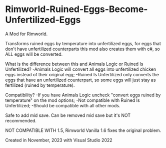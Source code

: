 # Rimworld-Ruined-Eggs-Become-Unfertilized-Eggs

A Mod for Rimworld.

Transforms ruined eggs by temperature into unfertilized eggs, for eggs that don't have unfertilized counterparts this mod also creates them with c#, so ALL eggs will be converted.

What is the difference between this and Animals Logic or Ruined Is Unfertilized?
-Animals Logic will convert all eggs into unfertilized chicken eggs instead of their original egg;
-Ruined Is Unfertilized only converts the eggs that have an unfertilized counterpart, so some eggs will just stay as fertilized (ruined by temperature).

Compatibility?
-If you have Animals Logic uncheck "convert eggs ruined by temperature" on the mod options;
-Not compatible with Ruined Is Unfertilized;
-Should be compatible with all other mods.

Safe to add mid save.
Can be removed mid save but it's NOT recommended.

NOT COMPATIBLE WITH 1.5, Rimworld Vanilla 1.6 fixes the original problem.

Created in November, 2023 with Visual Studio 2022

